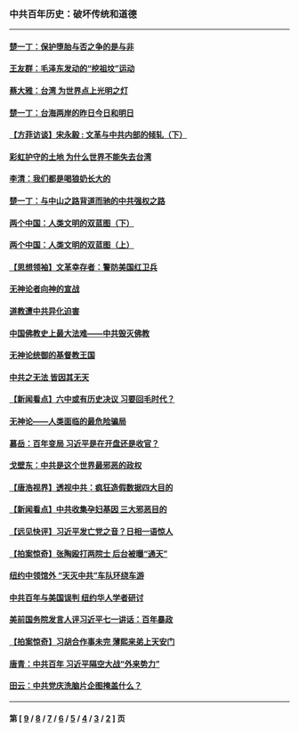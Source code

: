### 中共百年历史：破坏传统和道德
---
#### [楚一丁：保护堕胎与否之争的是与非](../../pages/nf1176114/n13815642.md?02250430) 
#### [王友群：毛泽东发动的“挖祖坟”运动](../../pages/nf1176114/n13723639.md?02250430) 
#### [蔡大雅：台湾 为世界点上光明之灯](../../pages/nf1176114/n13531530.md?02250430) 
#### [楚一丁：台海两岸的昨日今日和明日](../../pages/nf1176114/n13531468.md?02250430) 
#### [【方菲访谈】宋永毅 : 文革与中共内部的倾轧（下）](../../pages/nf1176114/n13486836.md?02250430) 
#### [彩虹护守的土地 为什么世界不能失去台湾](../../pages/nf1176114/n13476849.md?02250430) 
#### [李清：我们都是喝狼奶长大的](../../pages/nf1176114/n13471478.md?02250430) 
#### [楚一丁：与中山之路背道而驰的中共强权之路](../../pages/nf1176114/n13437270.md?02250430) 
#### [两个中国：人类文明的双蓝图（下）](../../pages/nf1176114/n13423132.md?02250430) 
#### [两个中国：人类文明的双蓝图（上）](../../pages/nf1176114/n13422687.md?02250430) 
#### [【思想领袖】文革幸存者：警防美国红卫兵](../../pages/nf1176114/n13339289.md?02250430) 
#### [无神论者向神的宣战](../../pages/nf1176114/n13281535.md?02250430) 
#### [道教遭中共异化迫害](../../pages/nf1176114/n13281463.md?02250430) 
#### [中国佛教史上最大法难——中共毁灭佛教](../../pages/nf1176114/n13281397.md?02250430) 
#### [无神论统御的基督教王国](../../pages/nf1176114/n13281280.md?02250430) 
#### [中共之无法 皆因其无天](../../pages/nf1176114/n13281088.md?02250430) 
#### [【新闻看点】六中或有历史决议 习要回毛时代？](../../pages/nf1176114/n13222895.md?02250430) 
#### [无神论——人类面临的最危险骗局](../../pages/nf1176114/n13196137.md?02250430) 
#### [慕岳：百年变局 习近平是在开盘还是收官？](../../pages/nf1176114/n13206516.md?02250430) 
#### [戈壁东：中共是这个世界最邪恶的政权](../../pages/nf1176114/n13085641.md?02250430) 
#### [【唐浩视界】透视中共：疯狂造假数据四大目的](../../pages/nf1176114/n13080590.md?02250430) 
#### [【新闻看点】中共收集孕妇基因 三大邪恶目的](../../pages/nf1176114/n13077182.md?02250430) 
#### [【远见快评】习近平发亡党之音？日相一语惊人](../../pages/nf1176114/n13074809.md?02250430) 
#### [【拍案惊奇】张陶殴打两院士 后台被曝“通天”](../../pages/nf1176114/n13070496.md?02250430) 
#### [纽约中领馆外 “天灭中共”车队环绕车游](../../pages/nf1176114/n13070693.md?02250430) 
#### [中共百年与美国误判 纽约华人学者研讨](../../pages/nf1176114/n13067969.md?02250430) 
#### [美前国务院发言人评习近平七一讲话：百年暴政](../../pages/nf1176114/n13066986.md?02250430) 
#### [【拍案惊奇】习胡合作事未完 薄熙来弟上天安门](../../pages/nf1176114/n13065867.md?02250430) 
#### [唐青：中共百年 习近平隔空大战“外来势力”](../../pages/nf1176114/n13065976.md?02250430) 
#### [田云：中共党庆洗脑片企图掩盖什么？](../../pages/nf1176114/n13064395.md?02250430) 

---
#### 第 [ [9](./9.md?02250430) / [8](./8.md?02250430) / [7](./7.md?02250430) / [6](./6.md?02250430) / [5](./5.md?02250430) / [4](./4.md?02250430) / [3](./3.md?02250430) / [2](./2.md?02250430) ] 页

